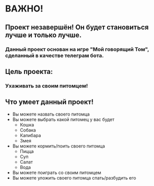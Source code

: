 # ВАЖНО!
## Проект незавершён! Он будет становиться лучше и только лучше.

### Данный проект основан на игре "Мой говорящий Том", сделанный в качестве телеграм бота.

## Цель проекта:

### Ухаживать за своим питомцем!

## Что умеет данный проект!
- Вы можете назвать своего питомца
- Вы можете выбрать какой питомец у вас будет
  - Кошка
  - Собака
  - Капибара
  - Змея
- Вы можете кормить/поить своего питомца
  - Пицца
  - Суп
  - Салат
  - Вода
- Вы можете поиграть со своим питомцем
- Вы можете уложить своего питомца спать/разбудить его
